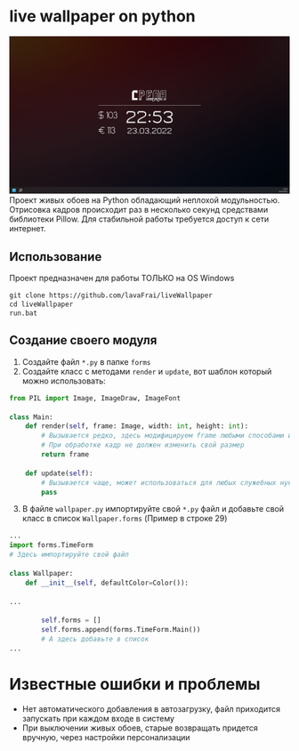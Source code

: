 # live wallpaper on python 
![image](https://github.com/lavaFrai/liveWallpaper/blob/master/screenshots/Screenshot_1.png?raw=true)
Проект живых обоев на Python обладающий неплохой модульностью. 
Отрисовка кадров происходит раз в несколько секунд средствами библиотеки Pillow.
Для стабильной работы требуется доступ к сети интернет.

## Использование
Проект предназначен для работы ТОЛЬКО на OS Windows 
```shell
git clone https://github.com/lavaFrai/liveWallpaper
cd liveWallpaper
run.bat
```

## Создание своего модуля
 1) Создайте файл `*.py` в папке `forms`
 2) Создайте класс с методами `render` и `update`, вот шаблон который можно использовать:
```python
from PIL import Image, ImageDraw, ImageFont

class Main:
    def render(self, frame: Image, width: int, height: int):
        # Вызывается редко, здесь модифицируем frame любыми способами из библиотеки Pillow
        # При обработке кадр не должен изменить свой размер
        return frame

    def update(self):
        # Вызывается чаще, может использоваться для любых служебных нужд
        pass
```
 3) В файле `wallpaper.py` импортируйте свой `*.py` файл и добавьте свой класс в список `Wallpaper.forms` (Пример в строке 29)
```python
...
import forms.TimeForm
# Здесь импортируйте свой файл 

class Wallpaper:
    def __init__(self, defaultColor=Color()):
        
...

        self.forms = []
        self.forms.append(forms.TimeForm.Main())
        # А здесь добавьте в список
...
```

# Известные ошибки и проблемы
 + Нет автоматического добавления в автозагрузку, файл приходится запускать при каждом входе в систему
 + При выключении живых обоев, старые возвращать придется вручную, через настройки персонализации